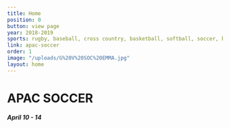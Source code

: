 ```yaml
---
title: Home
position: 0
button: view page
year: 2018-2019
sports: rugby, baseball, cross country, basketball, softball, soccer, badminton
link: apac-soccer
order: 1
image: "/uploads/G%20V%20SOC%20EMMA.jpg"
layout: home
---
```


# APAC SOCCER

##### April 10 - 14